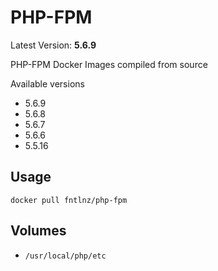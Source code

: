 # PHP-FPM
Latest Version: **5.6.9**

PHP-FPM Docker Images compiled from source

Available versions
- 5.6.9
- 5.6.8
- 5.6.7
- 5.6.6
- 5.5.16

## Usage

```
docker pull fntlnz/php-fpm
```

## Volumes
- `/usr/local/php/etc`

